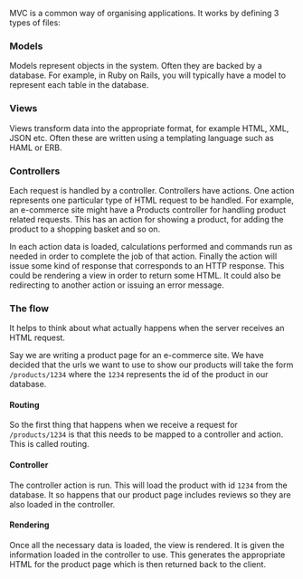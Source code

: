 MVC is a common way of organising applications. It works by defining 3 types of files:

### Models

Models represent objects in the system. Often they are backed by a database.
For example, in Ruby on Rails, you will typically have a model to represent
each table in the database.

### Views

Views transform data into the appropriate format, for example HTML, XML, JSON
etc. Often these are written using a templating language such as HAML or ERB.

### Controllers

Each request is handled by a controller. Controllers have actions. One action
represents one particular type of HTML request to be handled. For example, an
e-commerce site might have a Products controller for handling product related
requests. This has an action for showing a product, for adding the product to a
shopping basket and so on.

In each action data is loaded, calculations performed and commands run as
needed in order to complete the job of that action. Finally the action will
issue some kind of response that corresponds to an HTTP response. This could be
rendering a view in order to return some HTML. It could also be redirecting to
another action or issuing an error message.

### The flow

It helps to think about what actually happens when the server receives an HTML
request.

Say we are writing a product page for an e-commerce site. We have decided that
the urls we want to use to show our products will take the form
`/products/1234` where the `1234` represents the id of the product in our
database.

#### Routing

So the first thing that happens when we receive a request for `/products/1234`
is that this needs to be mapped to a controller and action. This is called routing.

#### Controller

The controller action is run. This will load the product with id `1234` from
the database. It so happens that our product page includes reviews so they are
also loaded in the controller.

#### Rendering

Once all the necessary data is loaded, the view is rendered. It is given the
information loaded in the controller to use. This generates the appropriate
HTML for the product page which is then returned back to the client.

